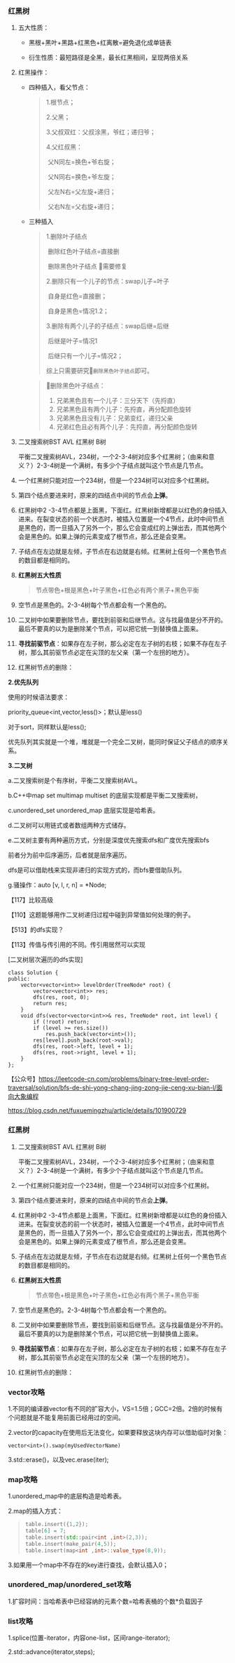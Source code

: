 ### 红黑树

1. 五大性质：

   - 黑根+黑叶+黑路+红黑色+红离散=避免退化成单链表

   - 衍生性质：最短路径是全黑，最长红黑相间，呈现两倍关系

2. 红黑操作：

   - 四种插入，看父节点：

     > 1.根节点；
     >
     > 2.父黑；
     >
     > 3.父叔双红：父叔涂黑，爷红；递归爷；
     >
     > 4.父红叔黑：
     >
     > ​	父N同左=换色+爷右旋；
     >
     > ​	父N同右=换色+爷左旋；
     >
     > ​	父左N右=父左旋+递归；
     >
     > ​	父右N左=父右旋+递归；

   - 三种插入

     > 1.删除叶子结点
     >
     > ​	删除红色叶子结点=直接删
     >
     > ​	删除黑色叶子结点 :apple:需要修复
     >
     > 2.删除只有一个儿子的节点：swap儿子=叶子
     >
     > ​	自身是红色=直接删；
     >
     > ​	自身是黑色=情况1.2；
     >
     > 3.删除有两个儿子的子结点：swap后继=后继
     >
     > ​	后继是叶子=情况1
     >
     > ​	后继只有一个儿子=情况2；
     >
     > 综上只需要研究:apple:`删除黑色叶子结点`即可。

     > :apple:删除黑色叶子结点：
     >
     > 1. 兄弟黑色且有一个儿子：三分天下（先捋直）
     > 2. 兄弟黑色且有两个儿子：先捋直，再分配颜色旋转
     > 3. 兄弟黑色且没有儿子：兄弟变红，递归父亲
     > 4. 兄弟红色且必有两个儿子：先捋直，再分配颜色旋转































































1. 二叉搜索树BST AVL 红黑树 B树

   平衡二叉搜索树AVL，234树，一个2-3-4树对应多个红黑树；（由来和意义？）2-3-4树是一个满树，有多少个子结点就叫这个节点是几节点。

2. 一个红黑树只能对应一个234树，但是一个234树可以对应多个红黑树。

3. 第四个结点要进来时，原来的四结点中间的节点会**上弹**。

4. 红黑树中2 -3-4节点都是上面黑，下面红。红黑树新增都是以红色的身份插入进来。在裂变状态的前一个状态时，被插入位置是一个4节点，此时中间节点是黑色的，而一旦插入了另外一个，那么它会变成红的上弹出去，而其他两个会是黑色的。如果上弹的元素变成了根节点，那么还是会变黑。

5. 子结点在左边就是左倾，子节点在右边就是右倾。红黑树上任何一个黑色节点的数目都是相同的。

6. **红黑树五大性质**

   >   节点带色+根是黑色+叶子黑色+红色必有两个黑子+黑色平衡

7. 空节点是黑色的。2-3-4树每个节点都会有一个黑色的。

8. 二叉树中如果要删除节点，要找到前驱和后继节点。这与找最值是分不开的。最后不要真的以为是删除某个节点，可以把它统一到替换值上面来。

9. **寻找前驱节点**：如果存在左子树，那么必定在左子树的右枝；如果不存在左子树，那么其前驱节点必定在尖顶的左父亲（第一个左拐的地方）。

10. 红黑树节点的删除：







**2.优先队列**

使用的时候语法要求：

priority_queue<int,vector<int>,less<int>()>；默认是less<int>()

对于sort，同样默认是less<int>();

优先队列其实就是一个堆，堆就是一个完全二叉树，能同时保证父子结点的顺序关系。

**3.二叉树**

a.二叉搜索树是个有序树，平衡二叉搜索树AVL。

b.C++中map set multimap multiset 的底层实现都是平衡二叉搜索树，

c.unordered_set unordered_map 底层实现是哈希表。

d.二叉树可以用链式或者数组两种方式储存。

e.二叉树主要有两种遍历方式，分别是深度优先搜索dfs和广度优先搜索bfs

前者分为前中后序遍历，后者就是层序遍历。

dfs是可以借助栈来实现非递归的实现方式的，而bfs要借助队列。

g.骚操作：auto [v, l, r, n] = *Node;

【117】比较高级

【110】这题能够用作二叉树递归过程中碰到异常值如何处理的例子。

【513】的dfs实现？

【113】传值与传引用的不同。传引用居然可以实现

[二叉树层次遍历的dfs实现]

```
class Solution {
public:
    vector<vector<int>> levelOrder(TreeNode* root) {
        vector<vector<int>> res;
        dfs(res, root, 0);
        return res;
    }
    void dfs(vector<vector<int>>& res, TreeNode* root, int level) {
        if (!root) return;
        if (level >= res.size())
            res.push_back(vector<int>());
        res[level].push_back(root->val);
        dfs(res, root->left, level + 1);
        dfs(res, root->right, level + 1);
    }
};
```

【公众号】https://leetcode-cn.com/problems/binary-tree-level-order-traversal/solution/bfs-de-shi-yong-chang-jing-zong-jie-ceng-xu-bian-l/面向大象编程

https://blog.csdn.net/fuxuemingzhu/article/details/101900729



### 红黑树

1. 二叉搜索树BST AVL 红黑树 B树

   平衡二叉搜索树AVL，234树，一个2-3-4树对应多个红黑树；（由来和意义？）2-3-4树是一个满树，有多少个子结点就叫这个节点是几节点。

2. 一个红黑树只能对应一个234树，但是一个234树可以对应多个红黑树。

3. 第四个结点要进来时，原来的四结点中间的节点会**上弹**。

4. 红黑树中2 -3-4节点都是上面黑，下面红。红黑树新增都是以红色的身份插入进来。在裂变状态的前一个状态时，被插入位置是一个4节点，此时中间节点是黑色的，而一旦插入了另外一个，那么它会变成红的上弹出去，而其他两个会是黑色的。如果上弹的元素变成了根节点，那么还是会变黑。

5. 子结点在左边就是左倾，子节点在右边就是右倾。红黑树上任何一个黑色节点的数目都是相同的。

6. **红黑树五大性质**

   >   节点带色+根是黑色+叶子黑色+红色必有两个黑子+黑色平衡

7. 空节点是黑色的。2-3-4树每个节点都会有一个黑色的。

8. 二叉树中如果要删除节点，要找到前驱和后继节点。这与找最值是分不开的。最后不要真的以为是删除某个节点，可以把它统一到替换值上面来。

9. **寻找前驱节点**：如果存在左子树，那么必定在左子树的右枝；如果不存在左子树，那么其前驱节点必定在尖顶的左父亲（第一个左拐的地方）。

10. 红黑树节点的删除：



### vector攻略

1.不同的编译器vector有不同的扩容大小，VS=1.5倍；GCC=2倍。2倍的时候有个问题就是不能复用前面已经用过的空间。

2.vector的capacity在使用后无法变化，如果要释放这块内存可以借助临时对象：

`vector<int>().swap(myUsedVectorName)`

3.std::erase()，以及vec.erase(iter);



### map攻略

1.unordered_map中的底层构造是哈希表。

2.map的插入方式：

> ```C++
> table.insert({1,2});
> table[6] = 7;
> table.insert(std::pair<int ,int>(2,3));
> table.insert(make_pair(4,5));
> table.insert(map<int ,int>::value_type(8,9));	
> ```

3.如果用一个map中不存在的key进行查找，会默认插入0；

### unordered_map/unordered_set攻略

1.扩容时间：当哈希表中已经容纳的元素个数=哈希表桶的个数*负载因子

### list攻略

1.splice(位置-iterator，内容one-list，区间range-iterator);

2.std::advance(iterator,steps);





